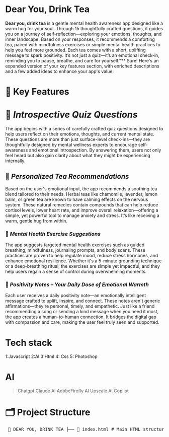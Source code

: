 # Dear You, Drink Tea

<b>Dear you, drink tea</b> is a gentle mental health awareness app designed like a warm hug for your soul. Through 15 thoughtfully crafted questions, it guides you on a journey of self-reflection—exploring your emotions, thoughts, and inner landscape. Based on your responses, it recommends a comforting tea, paired with mindfulness exercises or simple mental health practices to help you feel more grounded. Each tea comes with a short, uplifting message to spark positivity. It’s not just a quiz—it’s an emotional check-in, reminding you to pause, breathe, and care for yourself."**
Sure! Here's an expanded version of your key features section, with enriched descriptions and a few added ideas to enhance your app's value:

# 🌟 Key Features

# 🧠 *Introspective Quiz Questions*  
The app begins with a series of carefully crafted quiz questions designed to help users reflect on their emotions, thoughts, and current mental state. These questions are more than just surface-level check-ins—they are thoughtfully designed by mental wellness experts to encourage self-awareness and emotional introspection. By answering them, users not only feel heard but also gain clarity about what they might be experiencing internally.

## 🍵 *Personalized Tea Recommendations*  
Based on the user's emotional input, the app recommends a soothing tea blend tailored to their needs. Herbal teas like chamomile, lavender, lemon balm, or green tea are known to have calming effects on the nervous system. These natural remedies contain compounds that can help reduce cortisol levels, lower heart rate, and improve overall relaxation—offering a simple, yet powerful tool to manage anxiety and stress. It’s like receiving a warm, gentle hug from within.

### 🧘 *Mental Health Exercise Suggestions*  
The app suggests targeted mental health exercises such as guided breathing, mindfulness, journaling prompts, and body scans. These practices are proven to help regulate mood, reduce stress hormones, and enhance emotional resilience. Whether it's a 5-minute grounding technique or a deep-breathing ritual, the exercises are simple yet impactful, and they help users regain a sense of control during overwhelming moments.

### 💌 *Positivity Notes – Your Daily Dose of Emotional Warmth*  
Each user receives a daily positivity note—an emotionally intelligent message crafted to uplift, inspire, and connect. These notes aren't generic affirmations—they're personal, timely, and empathetic. Just like a friend recommending a song or sending a kind message when you need it most, the app creates a human-to-human connection. It bridges the digital gap with compassion and care, making the user feel truly seen and supported.

# Tech stack
1:Javascript
2:AI
3:Html
4: Css
5: Photoshop

# AI
> Chatgpt
> Claude AI
> AdobeFirefly AI
> Upscale AI
> Copilot

# 🗂️ Project Structure

<pre> 📁 DEAR YOU, DRINK TEA ├── 📄 index.html # Main HTML structure ├── 📁 css │ └── 📄 style.css # Complete styling for layout, fonts, and UI ├── 📁 js │ ├── 📄 data.js # Contains questions, answer tags, and tea result data │ └── 📄 script.js # Handles quiz logic, navigation, and scoring ├── 📁 images │ ├── 📄 bg.png # Background image │ ├── 📄 Chamomile.png │ ├── 📄 Ginger.png │ ├── 📄 Jasmine.png │ ├── 📄 Lavender.png │ ├── 📄 Lemon.png │ ├── 📄 Mint.png │ ├── 📄 Rose.png │ └── 📄 Tulsi.png # Tea result images </pre>
